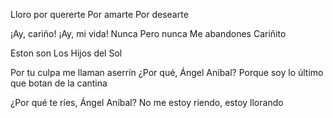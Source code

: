 Lloro por quererte
Por amarte
Por desearte

¡Ay, cariño!
¡Ay, mi vida!
Nunca
Pero nunca
Me abandones
Cariñito

Eston son
Los Hijos del Sol

Por tu culpa me llaman aserrín
¿Por qué, Ángel Aníbal?
Porque soy lo último que botan de la cantina

¿Por qué te ríes, Ángel Aníbal?
No me estoy riendo, estoy llorando

